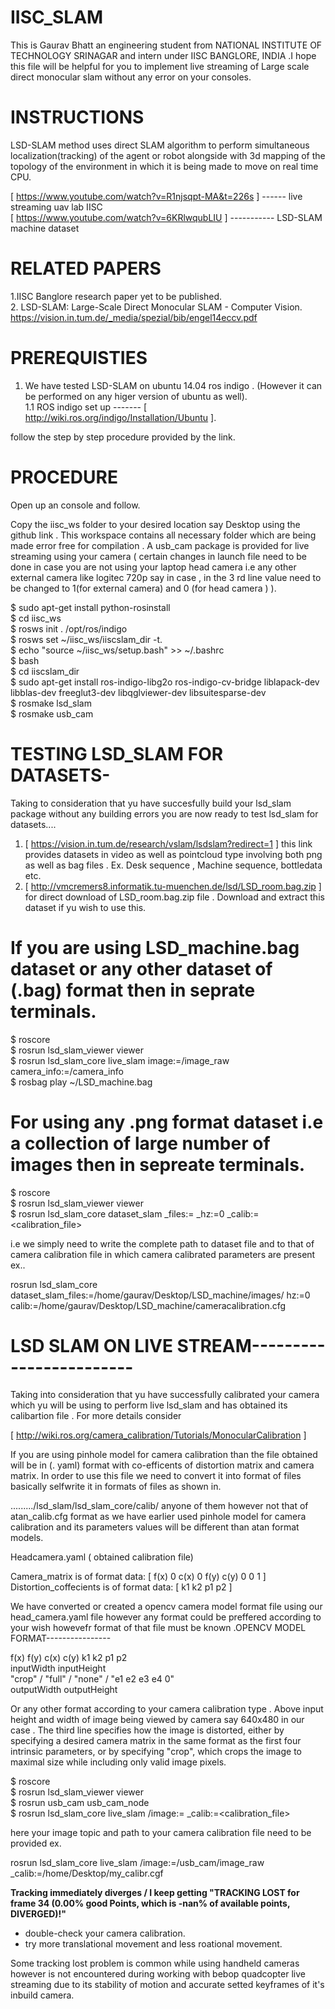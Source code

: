 # IISC_SLAM

This is Gaurav Bhatt an engineering student from NATIONAL INSTITUTE OF TECHNOLOGY SRINAGAR and intern under IISC BANGLORE, INDIA .I hope this file will be helpful for you to implement live streaming of Large scale direct monocular slam without any error on your consoles.

# INSTRUCTIONS 

LSD-SLAM method uses direct SLAM algorithm to perform simultaneous localization(tracking) of
the agent or robot alongside with 3d mapping of the topology of the environment in which it is
being made to move on real time CPU.

[ https://www.youtube.com/watch?v=R1njsqpt-MA&t=226s ] ------ live streaming uav lab IISC  
[ https://www.youtube.com/watch?v=6KRlwqubLIU ] ----------- LSD-SLAM machine dataset  


 # RELATED PAPERS  

1.IISC Banglore research paper yet to be published.  
2. LSD-SLAM: Large-Scale Direct Monocular SLAM - Computer Vision.  
https://vision.in.tum.de/_media/spezial/bib/engel14eccv.pdf

 # PREREQUISTIES  

1. We have tested LSD-SLAM on ubuntu 14.04 ros indigo . (However it can be performed on any
higer version of ubuntu as well).    
1.1 ROS indigo set up ------- [ http://wiki.ros.org/indigo/Installation/Ubuntu ].  

follow the step by step procedure provided by the link.   

 # PROCEDURE

Open up an console and follow.
  
Copy the iisc_ws folder to your desired location say Desktop using the github link . This
workspace contains all necessary folder which are being made error free for compilation . A
usb_cam package is provided for live streaming using your camera ( certain changes in launch file
need to be done in case you are not using your laptop head camera i.e any other external camera like
logitec 720p say in case , in the 3 rd line value need to be changed to 1(for external camera) and 0
(for head camera ) ).

$ sudo apt-get install python-rosinstall  
$ cd iisc_ws  
$ rosws init . /opt/ros/indigo  
$ rosws set ~/iisc_ws/iiscslam_dir -t.  
$ echo "source ~/iisc_ws/setup.bash" >> ~/.bashrc   
$ bash  
$ cd iiscslam_dir  
$ sudo apt-get install ros-indigo-libg2o ros-indigo-cv-bridge liblapack-dev libblas-dev freeglut3-dev libqglviewer-dev libsuitesparse-dev    
$ rosmake lsd_slam   
$ rosmake usb_cam   

 # TESTING LSD_SLAM FOR DATASETS-

Taking to consideration that yu have succesfully build your lsd_slam package without any building
errors you are now ready to test lsd_slam for datasets....

1. [ https://vision.in.tum.de/research/vslam/lsdslam?redirect=1 ] this link provides datasets in
video as well as pointcloud type involving both png as well as bag files . Ex. Desk sequence ,
Machine sequence, bottledata etc.  
2. [ http://vmcremers8.informatik.tu-muenchen.de/lsd/LSD_room.bag.zip ] for direct download of
LSD_room.bag.zip file . Download and extract this dataset if yu wish to use this.  
  
# If you are using LSD_machine.bag dataset or any other dataset of (.bag) format then in seprate terminals.

$ roscore  
$ rosrun lsd_slam_viewer viewer  
$ rosrun lsd_slam_core live_slam image:=/image_raw camera_info:=/camera_info  
$ rosbag play ~/LSD_machine.bag  

# For using any .png format dataset i.e a collection of large number of images then in sepreate terminals.

$ roscore  
$ rosrun lsd_slam_viewer viewer  
$ rosrun lsd_slam_core dataset_slam _files:=<files> _hz:=0 _calib:=<calibration_file>  
 
i.e we simply need to write the complete path to dataset file and to that of camera calibration file in which camera calibrated parameters are present ex..   

rosrun lsd_slam_core dataset_slam_files:=/home/gaurav/Desktop/LSD_machine/images/ hz:=0 calib:=/home/gaurav/Desktop/LSD_machine/cameracalibration.cfg  

 # LSD SLAM ON LIVE STREAM------------------------
 
Taking into consideration that yu have successfully calibrated your camera which yu will be using
to perform live lsd_slam and has obtained its calibartion file . For more details consider

[ http://wiki.ros.org/camera_calibration/Tutorials/MonocularCalibration ]    
  
If you are using pinhole model for camera calibration than the file obtained will be in (. yaml)
format with co-efficents of distortion matrix and camera matrix. In order to use this file we need to
convert it into format of files basically selfwrite it in formats of files as shown in.  
  
........./lsd_slam/lsd_slam_core/calib/ anyone of them however not that of atan_calib.cfg format as
we have earlier used pinhole model for camera calibration and its parameters values will be
different than atan format models.  

Headcamera.yaml ( obtained calibration file)  
  
Camera_matrix is of format                      data:     [ f(x) 0 c(x) 0 f(y) c(y) 0 0 1 ]   
Distortion_coffecients is of format             data:     [ k1 k2 p1 p2 ]  
  
We have converted or created a opencv camera model format file using our head_camera.yaml file
however any format could be preffered according to your wish howevefr format of that file must be
known .OPENCV MODEL FORMAT----------------

f(x) f(y) c(x) c(y) k1 k2 p1 p2   
inputWidth inputHeight  
"crop" / "full" / "none" / "e1 e2 e3 e4 0"   
outputWidth outputHeight     
  
Or any other format according to your camera calibration type . Above input height and width of
image being viewed by camera say 640x480 in our case . The third line specifies how the image is
distorted, either by specifying a desired camera matrix in the same format as the first four intrinsic
parameters, or by specifying "crop", which crops the image to maximal size while including only
valid image pixels.  

$ roscore  
$ rosrun lsd_slam_viewer viewer  
$ rosrun usb_cam usb_cam_node  
$ rosrun lsd_slam_core live_slam /image:=<yourstreamtopic> _calib:=<calibration_file>  
 
here your image topic and path to your camera calibration file need to be provided ex.

rosrun lsd_slam_core live_slam /image:=/usb_cam/image_raw
_calib:=/home/Desktop/my_calibr.cgf

**Tracking immediately diverges / I keep getting "TRACKING LOST for frame 34 (0.00% good
Points, which is -nan% of available points, DIVERGED)!"**

- double-check your camera calibration.   
- try more translational movement and less roational movement.  

Some tracking lost problem is common while using handheld cameras however is not encountered
during working with bebop quadcopter live streaming due to its stability of motion and accurate
setted keyframes of it's inbuild camera.  
